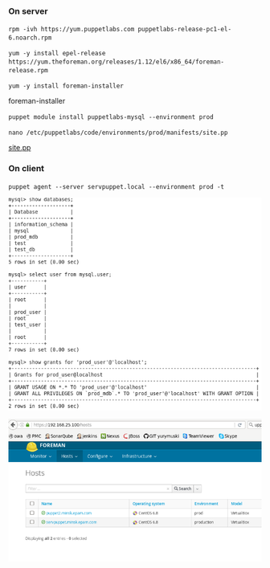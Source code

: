 ### On server

`rpm -ivh https://yum.puppetlabs.com puppetlabs-release-pc1-el-6.noarch.rpm`

`yum -y install epel-release https://yum.theforeman.org/releases/1.12/el6/x86_64/foreman-release.rpm`

`yum -y install foreman-installer`

foreman-installer

`puppet module install puppetlabs-mysql --environment prod`

`nano /etc/puppetlabs/code/environments/prod/manifests/site.pp`

[site.pp](site.pp)

### On client

`puppet agent --server servpuppet.local --environment prod -t`

![db.png](db.png)

![foreman.png](foreman.png)
